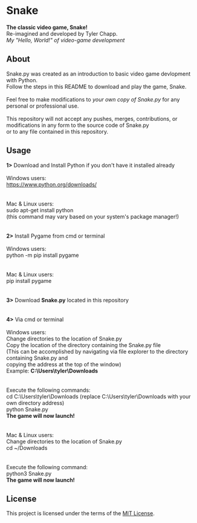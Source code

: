 # Snake
**The classic video game, Snake!**<br/> 
Re-imagined and developed by Tyler Chapp.<br/>
*My "Hello, World!" of video-game development*

## About
Snake.py was created as an introduction to basic video game devlopment with Python.<br/> 
Follow the steps in this README to download and play the game, Snake.<br/>
<br/>
Feel free to make modifications to *your own copy of Snake.py* for any personal or professional use.<br/>
<br/>
This repository will not accept any pushes, merges, contributions, or modifications in any form to the source code of Snake.py<br/> 
or to any file contained in this repository. 

## Usage
**1>** Download and Install Python if you don't have it installed already<br/>
<br/>
    Windows users:<br/>
        https://www.python.org/downloads/<br/>
<br/>        
    Mac & Linux users:<br/>
        sudo apt-get install python<br/>
        (this command may vary based on your system's package manager!)<br/>
<br/>  
**2>** Install Pygame from cmd or terminal<br/>
<br/>
    Windows users:<br/>
        python -m pip install pygame<br/>
<br/>       
    Mac & Linux users:<br/>
        pip install pygame<br/>
<br/>    
**3>** Download **Snake.py** located in this repository<br/>
<br/>       
**4>** Via cmd or terminal<br/>
<br/>
    Windows users:<br/>
        Change directories to the location of Snake.py<br/>
        Copy the location of the directory containing the Snake.py file<br/>
        (This can be accomplished by navigating via file explorer to the directory containing Snake.py and<br/>
          copying the address at the top of the window)<br/>
            Example: **C:\Users\tyler\Downloads**<br/>
<br/>            
         Execute the following commands:<br/>
            cd C:\Users\tyler\Downloads (replace C:\Users\tyler\Downloads with your own directory address)<br/>
            python Snake.py<br/>
              **The game will now launch!**<br/>
<br/>            
    Mac & Linux users:<br/>
        Change directories to the location of Snake.py<br/>
            cd ~/Downloads<br/>
<br/>            
        Execute the following command:<br/>
            python3 Snake.py<br/>
                **The game will now launch!**
                
## License         
This project is licensed under the terms of the [MIT License](https://choosealicense.com/licenses/mit/).
        
    

    

